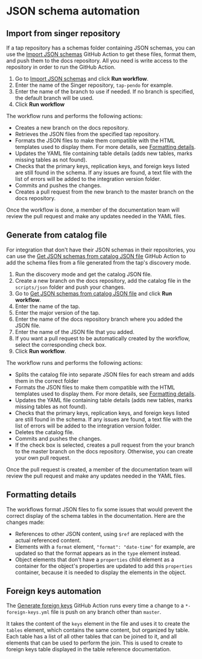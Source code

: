 # JSON schema automation

## Import from singer repository
If a tap repository has a schemas folder containing JSON schemas, you can use the [Import JSON schemas](https://github.com/stitchdata/docs/actions/workflows/import_json_schemas.yml) GitHub Action to get these files, format them, and push them to the docs repository. All you need is write access to the repository in order to run the GitHub Action.

1. Go to [Import JSON schemas](https://github.com/stitchdata/docs/actions/workflows/import_json_schemas.yml) and click **Run workflow**.
2. Enter the name of the Singer repository, `tap-pendo` for example.
3. Enter the name of the branch to use if needed. If no branch is specified, the default branch will be used.
4. Click **Run workflow**

The workflow runs and performs the following actions:
- Creates a new branch on the docs repository.
- Retrieves the JSON files from the specified tap repository.
- Formats the JSON files to make them compatible with the HTML templates used to display them. For more details, see [Formatting details](#formatting-details).
- Updates the YAML file containing table details (adds new tables, marks missing tables as not found).
- Checks that the primary keys, replication keys, and foreign keys listed are still found in the schema. If any issues are found, a text file with the list of errors will be added to the integration version folder.
- Commits and pushes the changes.
- Creates a pull request from the new branch to the master branch on the docs repository.

Once the workflow is done, a member of the documentation team will review the pull request and make any updates needed in the YAML files.

## Generate from catalog file
For integration that don't have their JSON schemas in their repositories, you can use the [Get JSON schemas from catalog JSON file](https://github.com/stitchdata/docs/actions/workflows/get_json_schema_from_catalog.yml) GitHub Action to add the schema files from a file generated from the tap's discovery mode.

1. Run the discovery mode and get the catalog JSON file.
2. Create a new branch on the docs repository, add the catalog file in the `scripts/json` folder and push your changes.
3. Go to [Get JSON schemas from catalog JSON file](https://github.com/stitchdata/docs/actions/workflows/get_json_schema_from_catalog.yml) and click **Run workflow**.
4. Enter the name of the tap.
5. Enter the major version of the tap.
6. Enter the name of the docs repository branch where you added the JSON file.
7. Enter the name of the JSON file that you added.
8. If you want a pull request to be automatically created by the workflow, select the corresponding check box.
9. Click **Run workflow**.

The workflow runs and performs the following actions:
- Splits the catalog file into separate JSON files for each stream and adds them in the correct folder
- Formats the JSON files to make them compatible with the HTML templates used to display them. For more details, see [Formatting details](#formatting-details).
- Updates the YAML file containing table details (adds new tables, marks missing tables as not found).
- Checks that the primary keys, replication keys, and foreign keys listed are still found in the schema. If any issues are found, a text file with the list of errors will be added to the integration version folder.
- Deletes the catalog file.
- Commits and pushes the changes.
- If the check box is selected, creates a pull request from the your branch to the master branch on the docs repository. Otherwise, you can create your own pull request.

Once the pull request is created, a member of the documentation team will review the pull request and make any updates needed in the YAML files.

## Formatting details
The workflows format JSON files to fix some issues that would prevent the correct display of the schema tables in the documentation. Here are the changes made:

- References to other JSON content, using `$ref` are replaced with the actual referenced content.
- Elements with a `format` element, `"format": "date-time"` for example, are updated so that the format appears as in the `type` element instead.
- Object elements that don't have a `properties` child element as a container for the object's properties are updated to add this `properties` container, because it is needed to display the elements in the object. 

## Foreign keys automation
The [Generate foreign keys](https://github.com/stitchdata/docs/actions/workflows/generate_foreign_keys.yml) GitHub Action runs every time a change to a `*-foreign-keys.yml` file is push on any branch other than `master`.

It takes the content of the `keys` element in the file and uses it to create the `tables` element, which contains the same content, but organized by table. Each table has a list of all other tables that can be joined to it, and all elements that can be used to perform the join. This is used to create to foreign keys table displayed in the table reference documentation.